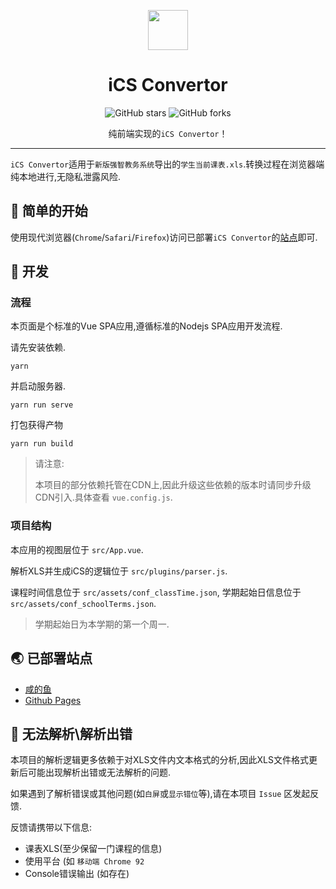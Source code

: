 
<p align="center">
<img src="https://i.loli.net/2021/09/19/6NW7c5qKm2hfDkj.png" style="width:64px"/>
</p>

<div align="center">

# iCS Convertor

![GitHub stars](https://img.shields.io/github/stars/UPCUnofficial/iCSFrontend?style=flat) ![GitHub forks](https://img.shields.io/github/forks/UPCUnofficial/iCSFrontend)

纯前端实现的`iCS Convertor`！
</div>

----


`iCS Convertor`适用于`新版强智教务系统`导出的`学生当前课表.xls`.转换过程在浏览器端纯本地进行,无隐私泄露风险.

## 🙌 简单的开始
使用现代浏览器(`Chrome`/`Safari`/`Firefox`)访问已部署`iCS Convertor`的[站点](#-已部署站点)即可.
## 🚀 开发
### 流程
本页面是个标准的Vue SPA应用,遵循标准的Nodejs SPA应用开发流程.

请先安装依赖.
```shell
yarn
```
并启动服务器.
```shell
yarn run serve
```
打包获得产物
```shell
yarn run build
```
> 请注意:
> 
> 本项目的部分依赖托管在CDN上,因此升级这些依赖的版本时请同步升级CDN引入.具体查看 `vue.config.js`.
### 项目结构
本应用的视图层位于 `src/App.vue`.

解析XLS并生成iCS的逻辑位于 `src/plugins/parser.js`.

课程时间信息位于 `src/assets/conf_classTime.json`, 学期起始日信息位于 `src/assets/conf_schoolTerms.json`.

> 学期起始日为本学期的第一个周一.
## 🌏 已部署站点

- [咸的鱼](https://x.saltedfish.fun/ics/)
- [Github Pages](https://upcunofficial.github.io/iCSFrontend/)

## 🤯 无法解析\解析出错
本项目的解析逻辑更多依赖于对XLS文件内文本格式的分析,因此XLS文件格式更新后可能出现解析出错或无法解析的问题.

如果遇到了解析错误或其他问题(如`白屏`或`显示错位`等),请在本项目 `Issue` 区发起反馈.

反馈请携带以下信息:

- 课表XLS(至少保留一门课程的信息)
- 使用平台 (如 `移动端 Chrome 92`
- Console错误输出 (如存在)
